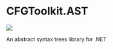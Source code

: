 # CFGToolkit.AST
[<img src="https://img.shields.io/nuget/vpre/CFGToolkit.AST.svg">]( https://www.nuget.org/packages/CFGToolkit.AST)

An abstract syntax trees library for .NET
